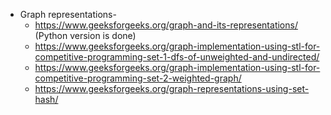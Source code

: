 * Graph representations-
  * https://www.geeksforgeeks.org/graph-and-its-representations/ (Python version is done)
  * https://www.geeksforgeeks.org/graph-implementation-using-stl-for-competitive-programming-set-1-dfs-of-unweighted-and-undirected/
  * https://www.geeksforgeeks.org/graph-implementation-using-stl-for-competitive-programming-set-2-weighted-graph/
  * https://www.geeksforgeeks.org/graph-representations-using-set-hash/
